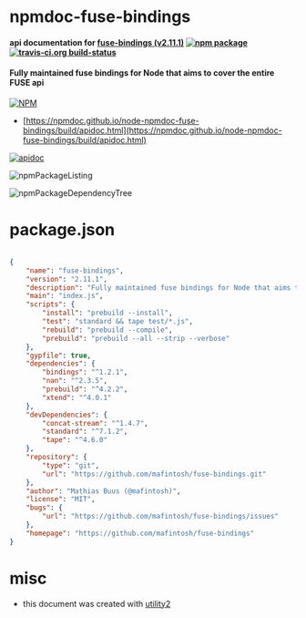 # npmdoc-fuse-bindings

#### api documentation for  [fuse-bindings (v2.11.1)](https://github.com/mafintosh/fuse-bindings)  [![npm package](https://img.shields.io/npm/v/npmdoc-fuse-bindings.svg?style=flat-square)](https://www.npmjs.org/package/npmdoc-fuse-bindings) [![travis-ci.org build-status](https://api.travis-ci.org/npmdoc/node-npmdoc-fuse-bindings.svg)](https://travis-ci.org/npmdoc/node-npmdoc-fuse-bindings)

#### Fully maintained fuse bindings for Node that aims to cover the entire FUSE api

[![NPM](https://nodei.co/npm/fuse-bindings.png?downloads=true&downloadRank=true&stars=true)](https://www.npmjs.com/package/fuse-bindings)

- [https://npmdoc.github.io/node-npmdoc-fuse-bindings/build/apidoc.html](https://npmdoc.github.io/node-npmdoc-fuse-bindings/build/apidoc.html)

[![apidoc](https://npmdoc.github.io/node-npmdoc-fuse-bindings/build/screenCapture.buildCi.browser.%252Ftmp%252Fbuild%252Fapidoc.html.png)](https://npmdoc.github.io/node-npmdoc-fuse-bindings/build/apidoc.html)

![npmPackageListing](https://npmdoc.github.io/node-npmdoc-fuse-bindings/build/screenCapture.npmPackageListing.svg)

![npmPackageDependencyTree](https://npmdoc.github.io/node-npmdoc-fuse-bindings/build/screenCapture.npmPackageDependencyTree.svg)



# package.json

```json

{
    "name": "fuse-bindings",
    "version": "2.11.1",
    "description": "Fully maintained fuse bindings for Node that aims to cover the entire FUSE api",
    "main": "index.js",
    "scripts": {
        "install": "prebuild --install",
        "test": "standard && tape test/*.js",
        "rebuild": "prebuild --compile",
        "prebuild": "prebuild --all --strip --verbose"
    },
    "gypfile": true,
    "dependencies": {
        "bindings": "^1.2.1",
        "nan": "^2.3.5",
        "prebuild": "^4.2.2",
        "xtend": "^4.0.1"
    },
    "devDependencies": {
        "concat-stream": "^1.4.7",
        "standard": "^7.1.2",
        "tape": "^4.6.0"
    },
    "repository": {
        "type": "git",
        "url": "https://github.com/mafintosh/fuse-bindings.git"
    },
    "author": "Mathias Buus (@mafintosh)",
    "license": "MIT",
    "bugs": {
        "url": "https://github.com/mafintosh/fuse-bindings/issues"
    },
    "homepage": "https://github.com/mafintosh/fuse-bindings"
}
```



# misc
- this document was created with [utility2](https://github.com/kaizhu256/node-utility2)
